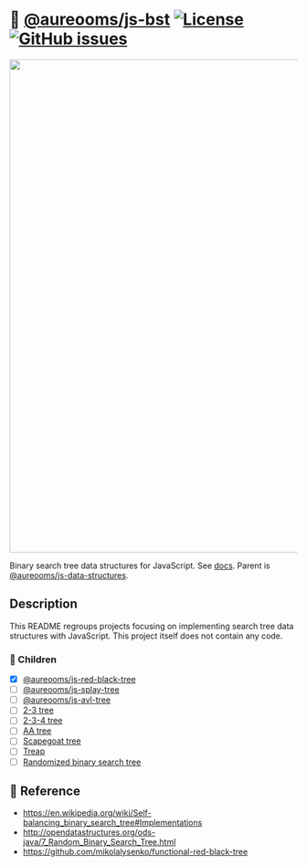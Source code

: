:seedling: [@aureooms/js-bst](https://make-github-pseudonymous-again.github.io/js-bst)
[![License](https://img.shields.io/github/license/aureooms/js-bst.svg)](https://raw.githubusercontent.com/aureooms/js-bst/main/LICENSE)
[![GitHub issues](https://img.shields.io/github/issues/aureooms/js-bst.svg)](https://github.com/aureooms/js-bst/issues)
==

<img src="https://ipfs.io/ipfs/QmV3bHSMRbNYydNxpyuke659Nj89UsVcuSyZXibogw4sJ9" width="864">

Binary search tree data structures for JavaScript.
See [docs](https://make-github-pseudonymous-again.github.io/js-bst).
Parent is [@aureooms/js-data-structures](https://github.com/aureooms/js-data-structures).

## Description

This README regroups projects focusing on implementing search tree data
structures with JavaScript.
This project itself does not contain any code.

### :baby: Children

  - [x] [@aureooms/js-red-black-tree](https://github.com/aureooms/js-red-black-tree)
  - [ ] [@aureooms/js-splay-tree](https://github.com/aureooms/js-splay-tree)
  - [ ] [@aureooms/js-avl-tree](https://github.com/aureooms/js-avl-tree)
  - [ ] [2-3 tree](https://github.com/aureooms/js-bst/issues/2)
  - [ ] [2-3-4 tree](https://github.com/aureooms/js-bst/issues/15)
  - [ ] [AA tree](https://github.com/aureooms/js-bst/issues/3)
  - [ ] [Scapegoat tree](https://github.com/aureooms/js-bst/issues/5)
  - [ ] [Treap](https://github.com/aureooms/js-bst/issues/7)
  - [ ] [Randomized binary search tree](https://github.com/aureooms/js-bst/issues/9)

## :scroll: Reference

  - https://en.wikipedia.org/wiki/Self-balancing_binary_search_tree#Implementations
  - http://opendatastructures.org/ods-java/7_Random_Binary_Search_Tree.html
  - https://github.com/mikolalysenko/functional-red-black-tree
